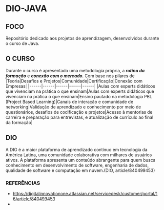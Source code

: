 # DIO-JAVA

## FOCO
Repositório dedicado aos projetos de aprendizagem, desenvolvidos durante o curso de Java.

## O CURSO
Durante o curso é apresentado uma metodologia própria, a ***rotina da formação*** e ***conexão com o mercado***. Com base nos pilares de 
|Teoria|Desafios e Projetos|Comunidade|Certificação|Conexão com Empresas|
|------|------|------|------|------|
|Aulas com experts didáticos que vivenciam na prática o que ensinam|Aulas com experts didáticos que vivenciam na prática o que ensinam|Ensino pautado na metodologia PBL (Project Based Learning)|Canais de interação e comunidade de networking|Validação de aprendizado e conhecimento por meio de questionários, desafios de codificação e projetos|Acesso à mentorias de carreira e preparação para entrevistas, e atualização de currículo ao final da formação|


## DIO
A DIO é a maior plataforma de aprendizado contínuo em tecnologia da América Latina, uma comunidade colaborativa com milhares de usuários ativos. A plataforma
apresenta um conteúdo abrangente para quem busca conhecimento em desenvolvimento de software, engenharia de dados,
qualidade de software e computação em nuvem.(DIO, article/840499453)



### REFERÊNCIAS
- https://digitalinnovationone.atlassian.net/servicedesk/customer/portal/16/article/840499453
- 
